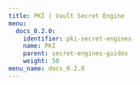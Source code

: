 ```yaml
---
title: PKI | Vault Secret Engine
menu:
  docs_0.2.0:
    identifier: pki-secret-engines
    name: PKI
    parent: secret-engines-guides
    weight: 50
menu_name: docs_0.2.0
---
```

